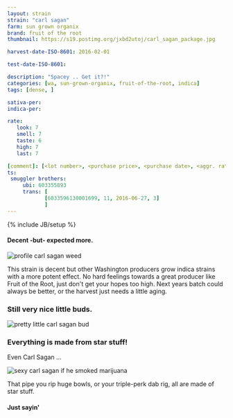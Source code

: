```yaml
---
layout: strain
strain: "carl sagan"
farm: sun grown organix
brand: fruit of the root
thumbnail: https://s19.postimg.org/jxbd2utoj/carl_sagan_package.jpg

harvest-date-ISO-8601: 2016-02-01

test-date-ISO-8601: 

description: "Spacey .. Get it?!"
categories: [wa, sun-grown-organix, fruit-of-the-root, indica]
tags: [dense, ]

sativa-per: 
indica-per: 

rate:
   look: 7
   smell: 7
   taste: 6
   high: 7
   last: 7

[comment]: [<lot number>, <purchase price>, <purchase date>, <aggr. rating (of 5)>]
ts: 
 smuggler brothers:
     ubi: 603355893
     trans: [
            [6033596130001699, 11, 2016-06-27, 3]
            ]
---
```

{% include JB/setup %}

#### Decent -but- expected more.

![profile carl sagan weed](https://s19.postimg.org/r6wxlk88z/carl_sagan_profile.jpg)

This strain is decent but other Washington producers grow indica strains with a more potent effect.
No hard feelings towards a great producer like Fruit of the Root, just don't get your hopes too high.
Next years batch could always be better, or the harvest just needs a little aging.

### Still very nice little buds.

![pretty little carl sagan bud](https://s19.postimg.org/mz25ct6tf/carl_sagan_close_up.jpg)

### Everything is made from star stuff!

Even Carl Sagan ...

![sexy carl sagan if he smoked marijuana](https://s19.postimg.org/b3kglr6pv/carlsagansexy.jpg)

That pipe you rip huge bowls, or your triple-perk dab rig, all are made of star stuff.

#### Just sayin'